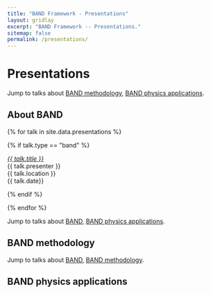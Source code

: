 ```yaml
---
title: "BAND Framework - Presentations"
layout: gridlay
excerpt: "BAND Framework -- Presentations."
sitemap: false
permalink: /presentations/
---
```



# Presentations

Jump to talks about [BAND methodology](#band-methodology), [BAND physics applications](#band-physics-applications).


## About BAND

{% for talk in site.data.presentations %}

{% if talk.type == "band" %}

  <a href="{{talk.link.url }}" target="_blank"><em>{{ talk.title }}</em></a> <br />
  {{ talk.presenter }} <br />{{ talk.location }}<br />{{ talk.date}}

{% endif %}

{% endfor %}


Jump to talks about [BAND](#about-band), [BAND physics applications](#band-physics-applications).


## BAND methodology



Jump to talks about [BAND](#about-band), [BAND methodology](#band-methodology).

## BAND physics applications

